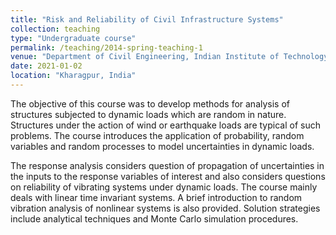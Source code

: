 ```yaml
---
title: "Risk and Reliability of Civil Infrastructure Systems"
collection: teaching
type: "Undergraduate course"
permalink: /teaching/2014-spring-teaching-1
venue: "Department of Civil Engineering, Indian Institute of Technology Kharagpur"
date: 2021-01-02
location: "Kharagpur, India"
---
```


The objective of this course was to develop methods for analysis of structures subjected to dynamic loads which are random in nature. Structures under the action of wind or earthquake loads are typical of such problems. The course introduces the application of probability, random variables and random processes to model uncertainties in dynamic loads.

The response analysis considers question of propagation of uncertainties in the inputs to the response variables of interest and also considers questions on reliability of vibrating systems under dynamic loads. The course mainly deals with linear time invariant systems. A brief introduction to random vibration analysis of nonlinear systems is also provided. Solution strategies include analytical techniques and Monte Carlo simulation procedures.
